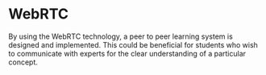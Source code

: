 # WebRTC
By using the WebRTC technology, a peer to peer learning system is designed and implemented. This could be beneficial for students who wish to communicate with experts for the clear understanding of a particular concept.
